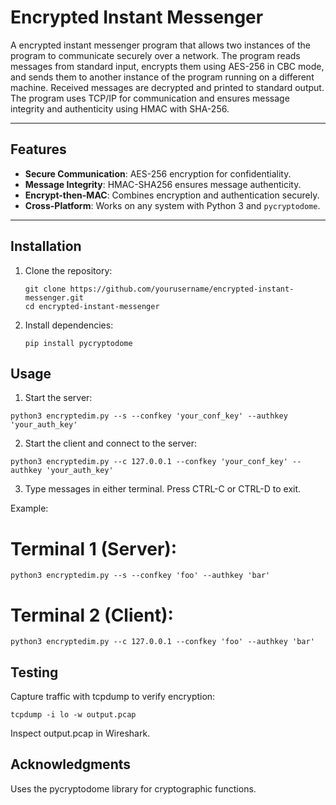 # Encrypted Instant Messenger

A encrypted instant messenger program that allows two instances of the program to communicate securely over a network. The program reads messages from standard input, encrypts them using AES-256 in CBC mode, and sends them to another instance of the program running on a different machine. Received messages are decrypted and printed to standard output. The program uses TCP/IP for communication and ensures message integrity and authenticity using HMAC with SHA-256.

---

## Features

- **Secure Communication**: AES-256 encryption for confidentiality.
- **Message Integrity**: HMAC-SHA256 ensures message authenticity.
- **Encrypt-then-MAC**: Combines encryption and authentication securely.
- **Cross-Platform**: Works on any system with Python 3 and `pycryptodome`.

---

## Installation

1. Clone the repository:
   ```
   git clone https://github.com/yourusername/encrypted-instant-messenger.git
   cd encrypted-instant-messenger
   ```
2. Install dependencies:
   ```
   pip install pycryptodome
   ```

## Usage
1. Start the server:

```
python3 encryptedim.py --s --confkey 'your_conf_key' --authkey 'your_auth_key'
```
2. Start the client and connect to the server:

```
python3 encryptedim.py --c 127.0.0.1 --confkey 'your_conf_key' --authkey 'your_auth_key'
```
3. Type messages in either terminal. Press CTRL-C or CTRL-D to exit.

Example:
# Terminal 1 (Server):
```
python3 encryptedim.py --s --confkey 'foo' --authkey 'bar'
```

# Terminal 2 (Client):
```
python3 encryptedim.py --c 127.0.0.1 --confkey 'foo' --authkey 'bar'
```

## Testing
Capture traffic with tcpdump to verify encryption:
```
tcpdump -i lo -w output.pcap
```
Inspect output.pcap in Wireshark.

## Acknowledgments
Uses the pycryptodome library for cryptographic functions.
